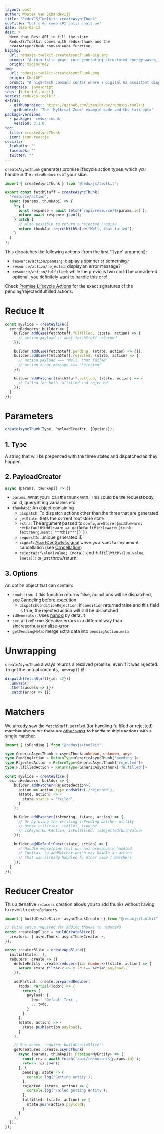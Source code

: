 ```yaml
---
layout: post
author: Wouter Van Schandevijl
title: "ReduxJS/Toolkit: createAsyncThunk"
subTitle: "Let's do some API calls shall we"
date: 2025-02-13
desc: >
  Need that Rest API to fill the store.
  ReduxJS/Toolkit comes with redux-thunk and the
  createAsyncThunk convenience function.
bigimg:
  url: reduxjs-toolkit-createAsyncThunk-big.png
  prompt: "A futuristic power core generating structured energy waves, symbolizing controlled asynchronous state management. Three main glowing rings labeled 'Pending', 'Fulfilled', and 'Rejected' orbit the core, shifting dynamically based on data flow. The environment is a sleek cybernetic world with deep blue, purple, and orange hues, evoking an advanced state-processing system."
  origin: Midjourney
img:
  url: reduxjs-toolkit-createAsyncThunk.png
  origin: ChatGPT
  prompt: "A high-tech command center where a digital AI assistant dispatches glowing data packets through multiple interconnected pathways labeled 'Pending', 'Fulfilled', and 'Rejected'. The room is filled with floating holographic screens displaying API call results and Redux actions in real time. The colors are vibrant, dominated by neon blues and purples, with a sleek, futuristic UI aesthetic."
categories: javascript
tags: [tutorial,react]
series: reduxjs-toolkit
extras:
  - githubproject: https://github.com/itenium-be/reduxjs-toolkit
    githubtext: "The 'Mythical Zoos' example code and the talk pptx"
package-versions:
  - package: "redux-thunk"
    version: 3.1.0
toc:
  title: createAsyncThunk
  icon: icon-reactjs
socials:
  linkedin: ""
  facebook: ""
  twitter: ""
---
```


`createAsyncThunk` generates promise lifecycle action types, which you
handle in the `extraReducers` of your slice.

```ts
import { createAsyncThunk } from "@reduxjs/toolkit";

export const fetchStuff = createAsyncThunk(
  'resource/action',
  async (params, thunkApi) => {
    try {
      const response = await fetch(`/api/resource/${params.id}`);
      return await response.json();
    } catch {
      // Also possible to return a rejected Promise
      return thunkApi.rejectWithValue("Well, that failed");
    }
  }
);
```

This dispatches the following actions (from the first "Type" argument):

- `resource/action/pending`: display a spinner or something?
- `resource/action/rejected`: display an error message?
- `resource/action/fulfilled`: while the previous two could be considered optional, you definitely want to handle this one!

<!--more-->

Check [Promise Lifecycle Actions](https://redux-toolkit.js.org/api/createAsyncThunk#promise-lifecycle-actions)
for the exact signatures of the pending/rejected/fulfilled actions.

# Reduce It

```ts
const mySlice = createSlice({
  extraReducers: builder => {
    builder.addCase(fetchStuff.fulfilled, (state, action) => {
      // action.payload is what fetchStuff returned
    });

    builder.addCase(fetchStuff.pending, (state, action) => {});
    builder.addCase(fetchStuff.rejected, (state, action) => {
      // action.payload === 'Well, that failed'
      // action.error.message === 'Rejected'
    });

    builder.addMatcher(fetchStuff.settled, (state, action) => {
      // Called for both fulfilled and rejected
    });
  }
});
```

# Parameters

```ts
createAsyncThunk(Type, PayloadCreator, [Options]);
```

## 1. Type

A string that will be prepended with the three states and dispatched as they happen.

## 2. PayloadCreator

```ts
async (params, thunkApi) => {}
```

- `params`: What you'll call the thunk with. This could be the request body, an id, queryString variables etc
- `thunkApi`: An object containing
  - `dispatch`: To dispatch actions other than the three that are generated
  - `getState`: Gets the current root store state
  - `extra`: The argument passed to `configureStore({middleware: getDefaultMiddleware => getDefaultMiddleware({thunk: {extraArgument: "**this**"}})})`
  - `requestId`: unique generated ID
  - `signal`: [AbortController.signal](https://developer.mozilla.org/en-US/docs/Web/API/AbortController/signal) when you want to implement cancellation (see [Cancellation](https://redux-toolkit.js.org/api/createAsyncThunk#cancellation))
  - `rejectWithValue(value; [meta])` and `fulfillWithValue(value, [meta])`: or just throw/return!

## 3. Options

An option object that can contain:

- `condition`: if this function returns false, no actions will be dispatched, see [Canceling before execution](https://redux-toolkit.js.org/api/createAsyncThunk#canceling-before-execution)
  - `dispatchConditionRejection`: if `condition` returned false and this field is true, the rejected action will still be dispatched
- `idGenerator`: Uses [nanoid](https://redux-toolkit.js.org/api/other-exports#nanoid) by default
- `serializeError`: Serialize errors in a different way than [sindresorhus/serialize-error](https://github.com/sindresorhus/serialize-error)
- `getPendingMeta`: merge extra data into `pendingAction.meta`


# Unwrapping

`createAsyncThunk` always returns a resolved promise, even if it was rejected.
To get the actual contents, `.unwrap()` it!

```ts
dispatch(fetchStuff({id: 42}))
  .unwrap()
  .then(success => {})
  .catch(error => {})
```

# Matchers

We already saw the `fetchStuff.settled` (for handling fulfilled or rejected) matcher above but there
are [other ways](https://redux-toolkit.js.org/api/matching-utilities#createasyncthunk-specific-matchers)
to handle multiple actions with a single matcher.

```ts
import { isPending } from "@reduxjs/toolkit";

type GenericAsyncThunk = AsyncThunk<unknown, unknown, any>
type PendingAction = ReturnType<GenericAsyncThunk['pending']>
type RejectedAction = ReturnType<GenericAsyncThunk['rejected']>
type FulfilledAction = ReturnType<GenericAsyncThunk['fulfilled']>

const mySlice = createSlice({
  extraReducers: builder => {
    builder.addMatcher<RejectedAction>(
      action => action.type.endsWith('/rejected'),
      (state, action) => {
        state.status = 'failed';
      }
    );

    builder.addMatcher(isPending, (state, action) => {
      // Or by using the existing isPending matcher utility
      // Other utilities: isAllOf, isAnyOf
      // isAsyncThunkAction, isFulfilled, isRejected(WithValue)
    });

    builder.addDefaultCase((state, action) => {
      // Handle everything that was not previously handled
      // Contrast to addMatcher which may handle an action
      // that was already handled by other case / matchers
    });
  }
});
```


# Reducer Creator

This alternative `reducers` creation allows you to add thunks
without having to revert to `extraReducers`.

```ts
import { buildCreateSlice, asyncThunkCreator } from "@reduxjs/toolkit";

// Extra setup required for adding thunks to reducers
const createAppSlice = buildCreateSlice({
  creators: { asyncThunk: asyncThunkCreator },
});

const creatorSlice = createAppSlice({
  initialState: [],
  reducers: create => ({
    deleteEntity: create.reducer<{id: number}>((state, action) => {
      return state.filter(x => x.id !== action.payload);
    }),

    addPartial: create.preparedReducer(
      (todo: Partial<Todo>) => {
        return {
          payload: {
            text: 'Default Text',
            ...todo,
          }
        }
      },
      (state, action) => {
        state.push(action.payload);
      }
    ),

    // See above, requires buildCreateSlice()
    getCreatures: create.asyncThunk(
      async (params, thunkApi): Promise<MyEntity> => {
        const res = await fetch(`/api/resource/${params.id}`);
        return res.json();
      }, {
        pending: state => {
          console.log('Getting entity');
        },
        rejected: (state, action) => {
          console.log('Failed getting entity');
        },
        fulfilled: (state, action) => {
          state.push(action.payload);
        }
      }
    ),
  }),
});
```
